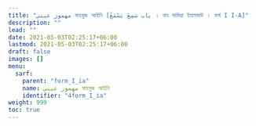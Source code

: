 ```yaml
---
title: "مهموز عيني মাহমুজ আইনি [باب سَمِعَ يَسْمَعُ । বাব সামিয়া ইয়াসমাউ । ফর্ম I I-A]"
description: ""
lead: ""
date: 2021-05-03T02:25:17+06:00
lastmod: 2021-05-03T02:25:17+06:00
draft: false
images: []
menu: 
  sarf:
    parent: "form_I_ia"
    name: مهموز عيني মাহমুজ আইনি 
    identifier: "4form_I_ia"
weight: 999
toc: true
---
```



